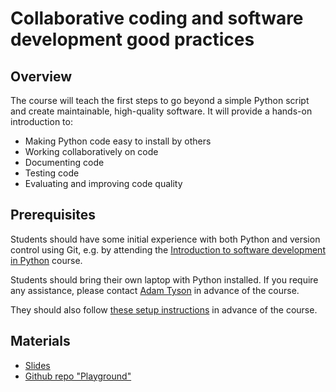 # Collaborative coding and software development good practices

## Overview
The course will teach the first steps to go beyond a simple Python script and create maintainable, 
high-quality software. It will provide a hands-on introduction to:
* Making Python code easy to install by others
* Working collaboratively on code
* Documenting code
* Testing code
* Evaluating and improving code quality


## Prerequisites
Students should have some initial experience with both Python and version control using Git, e.g. by attending the 
[Introduction to software development in Python](./intro-software-dev.md) course.

Students should bring their own laptop with Python installed. If you require any assistance, please contact
<a href="mailto:adam.tyson@ucl.ac.uk?subject=SWC/GCNU Software Skills">Adam Tyson</a> in advance of the course.

They should also follow [these setup instructions](https://github.com/rse-best-practices-course/rse-best-practices-playground/issues/1) in advance of the course.


## Materials

* [Slides](https://neuroinformatics.dev/course-software-good-practice)
* [Github repo "Playground"](https://github.com/rse-best-practices-course/rse-best-practices-playground/)
